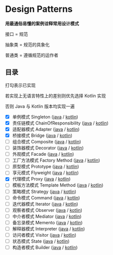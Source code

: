 # Design Patterns

**用最通俗易懂的案例诠释常用设计模式**



接口 = 规范

抽象类 = 规范的具象化

普通类 = 遵循规范的运作者

## 目录

打勾表示已实现

若实现上无语言特性上的差别则优先选择 Kotlin 实现

否则 Java 与 Kotlin 版本均实现一遍

- [x] 单例模式 Singleton ([java](./src/main/java/org/looko/example/singleton/ThreadSafeSingleton.java) / [kotlin](./src/main/kotlin/org/looko/example/singleton/ThreadSafeSingletonKt.kt))
- [x] 责任链模式 ChainOfResponsibility ([java](./src/main/java/org/looko/example/chainofresponsibility/ChainOfResponsibility.java) / [kotlin](./src/main/kotlin/org/looko/example/chainofresponsibility/ChainOfResponsibility.kt))
- [x] 适配器模式 Adapter ([java](./src/main/java/org/looko/example/adapter/Adapter.java) / [kotlin](./src/main/kotlin/org/looko/example/adapter/Adapter.kt))
- [x] 桥接模式 Bridge ([java](./src/main/java/org/looko/example/bridge/Bridge.java) / [kotlin](./src/main/kotlin/org/looko/example/bridge/Bridge.kt))
- [ ] 组合模式 Composite ([java](./src/main/java/org/looko/example/composite/Composite.java) / [kotlin](./src/main/kotlin/org/looko/example/composite/Composite.kt))
- [ ] 装饰器模式 Decorator ([java](./src/main/java/org/looko/example/decorator/Decorator.java) / [kotlin](./src/main/kotlin/org/looko/example/decorator/Decorator.kt))
- [ ] 外观模式 Facade ([java](./src/main/java/org/looko/example/facade/Facade.java) / [kotlin](./src/main/kotlin/org/looko/example/facade/Facade.kt))
- [ ] 工厂方法模式 Factory Method ([java](./src/main/java/org/looko/example/factorymethod/FactoryMethod.java) / [kotlin](./src/main/kotlin/org/looko/example/factorymethod/FactoryMethod.kt))
- [ ] 原型模式 Prototype ([java](./src/main/java/org/looko/example/prototype/Prototype.java) / [kotlin](./src/main/kotlin/org/looko/example/prototype/Prototype.kt))
- [ ] 享元模式 Flyweight ([java](./src/main/java/org/looko/example/flyweight/Flyweight.java) / [kotlin](./src/main/kotlin/org/looko/example/flyweight/Flyweight.kt))
- [x] 代理模式 Proxy ([java](./src/main/java/org/looko/example/proxy/Proxy.java) / [kotlin](./src/main/kotlin/org/looko/example/proxy/Proxy.kt))
- [ ] 模板方法模式 Template Method ([java](./src/main/java/org/looko/example/template/TemplateMethod.java) / [kotlin](./src/main/kotlin/org/looko/example/template/TemplateMethod.kt))
- [ ] 策略模式 Strategy ([java](./src/main/java/org/looko/example/strategy/Strategy.java) / [kotlin](./src/main/kotlin/org/looko/example/strategy/Strategy.kt))
- [ ] 命令模式 Command ([java](./src/main/java/org/looko/example/command/Command.java) / [kotlin](./src/main/kotlin/org/looko/example/command/Command.kt))
- [ ] 迭代器模式 Iterator ([java](./src/main/java/org/looko/example/iterator/Iterator.java) / [kotlin](./src/main/kotlin/org/looko/example/iterator/Iterator.kt))
- [ ] 观察者模式 Observer ([java](./src/main/java/org/looko/example/observer/Observer.java) / [kotlin](./src/main/kotlin/org/looko/example/observer/Observer.kt))
- [ ] 中介者模式 Mediator ([java](./src/main/java/org/looko/example/mediator/Mediator.java) / [kotlin](./src/main/kotlin/org/looko/example/mediator/Mediator.kt))
- [ ] 备忘录模式 Memento ([java](./src/main/java/org/looko/example/memento/Memento.java) / [kotlin](./src/main/kotlin/org/looko/example/memento/Memento.kt))
- [ ] 解释器模式 Interpreter ([java](./src/main/java/org/looko/example/interpreter/Interpreter.java) / [kotlin](./src/main/kotlin/org/looko/example/interpreter/Interpreter.kt))
- [ ] 访问者模式 Visitor ([java](./src/main/java/org/looko/example/visitor/Visitor.java) / [kotlin](./src/main/kotlin/org/looko/example/visitor/Visitor.kt))
- [ ] 状态模式 State ([java](./src/main/java/org/looko/example/state/State.java) / [kotlin](./src/main/kotlin/org/looko/example/state/State.kt))
- [ ] 构造者模式 Builder ([java](./src/main/java/org/looko/example/builder/Builder.java) / [kotlin](./src/main/kotlin/org/looko/example/builder/Builder.kt))

